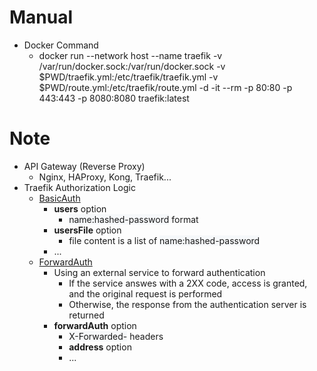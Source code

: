 # Manual
- Docker Command
    - docker run --network host --name traefik -v /var/run/docker.sock:/var/run/docker.sock -v $PWD/traefik.yml:/etc/traefik/traefik.yml -v $PWD/route.yml:/etc/traefik/route.yml -d -it --rm -p 80:80 -p 443:443 -p 8080:8080 traefik:latest

# Note
- API Gateway (Reverse Proxy)
    - Nginx, HAProxy, Kong, Traefik...
- Traefik Authorization Logic
    - [BasicAuth](https://doc.traefik.io/traefik/middlewares/http/basicauth/)
        - **users** option
            - <span style='background-color: #f6f8fa'>name:hashed-password</span> format
        - **usersFile** option
            - file content is a list of <span style='background-color: #f6f8fa'>name:hashed-password</span>
        - ...
    - [ForwardAuth](https://doc.traefik.io/traefik/middlewares/http/forwardauth/)
        - Using an external service to forward authentication
            - If the service answes with a 2XX code, access is granted, and the original request is performed
            - Otherwise, the response from the authentication server is returned
        - **forwardAuth** option
            - <span style='background-color: #f6f8fa'>X-Forwarded-</span> headers
            - **address** option
            - ...